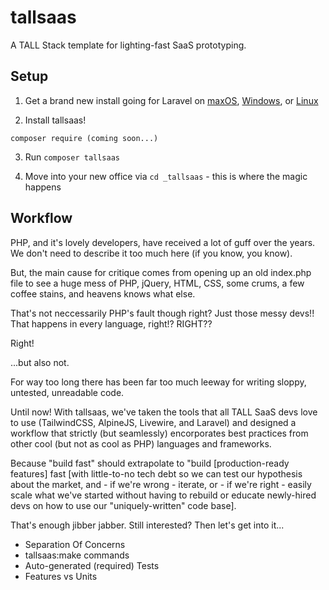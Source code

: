 # tallsaas
A TALL Stack template for lighting-fast SaaS prototyping.

## Setup

1. Get a brand new install going for Laravel on [maxOS](https://laravel.com/docs/9.x/installation#getting-started-on-macos), [Windows](https://laravel.com/docs/9.x/installation#getting-started-on-windows), or [Linux](https://laravel.com/docs/9.x/installation#getting-started-on-linux)

2. Install tallsaas!

`composer require (coming soon...)`

3. Run `composer tallsaas`

4. Move into your new office via `cd _tallsaas` - this is where the magic happens


## Workflow

PHP, and it's lovely developers, have received a lot of guff over the years. We don't need to describe it too much here (if you know, you know).

But, the main cause for critique comes from opening up an old index.php file to see a huge mess of PHP, jQuery, HTML, CSS, some crums, a few coffee stains, and heavens knows what else.

That's not neccessarily PHP's fault though right? Just those messy devs!! That happens in every language, right!? RIGHT??

Right!

...but also not. 

For way too long there has been far too much leeway for writing sloppy, untested, unreadable code.

Until now! With tallsaas, we've taken the tools that all TALL SaaS devs love to use (TailwindCSS, AlpineJS, Livewire, and Laravel) and designed a workflow that strictly (but seamlessly) encorporates best practices from other cool (but not as cool as PHP) languages and frameworks.

Because "build fast" should extrapolate to "build [production-ready features] fast [with little-to-no tech debt so we can test our hypothesis about the market, and - if we're wrong - iterate, or - if we're right - easily scale what we've started without having to rebuild or educate newly-hired devs on how to use our "uniquely-written" code base].

That's enough jibber jabber. Still interested? Then let's get into it...

- Separation Of Concerns
- tallsaas:make commands
- Auto-generated (required) Tests
- Features vs Units
